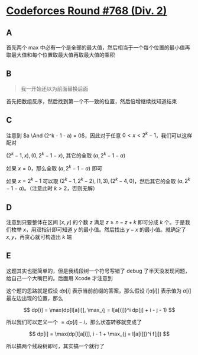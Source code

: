 # [Codeforces Round #768 (Div. 2)](https://codeforces.com/contest/1631)

## A

首先两个 max 中必有一个是全部的最大值，然后相当于一个每个位置的最小值再取最大值和每个位置取最大值再取最大值的乘积

## B

> 我一开始还以为前面替换后面

首先把数组反序，然后找到第一个不一致的位置，然后倍增继续找知道结束

## C

注意到 $a \And (2^k - 1 - a) = 0$，因此对于任意 $0 < x < 2^k - 1$，我们可以这样配对

$(2^k - 1, x), (0, 2^k - 1 - x)$, 其它的全取 $(a, 2^k - 1 - a)$

如果 $x = 0$，那么全取 $(a, 2^k - 1 - a)$ 即可

如果 $x = 2^k - 1$ 可以取 $(2^k - 1, 2^k - 2), (1, 3), (2^k - 4, 0)$，然后其它的全取 $(a, 2^k - 1 - a)$。（注意此时 $k > 2$，否则无解）

## D

注意到只要整体在区间 $[x, y]$ 的个数 $z$ 满足 $z \geq n - z + k$ 即可分成 $k$ 个。于是我们枚举 $x$，用双指针即可知道 $y$ 的最小值。然后找出 $y - x$ 的最小值。就确定了 $x, y$，再贪心就可构造出 $k$ 端

## E

这题其实也挺简单的，但是我线段树一个符号写错了 debug 了半天没发现问题，给自己一个大嘴巴的。后面用 Xcode 才注意到

这个题的思路就是假设 $dp[i]$ 表示当前前缀的答案，那么假设 $l[a[i]]$ 表示值为 $a[i]$ 最左边出现的位置，那么

$$
dp[i] = \max(dp[l[a[i]], \max_{j = l[a[i]]}^i dp[j] + i - j - 1)
$$

所以我们可以定义一个 $= dp[i] - i$，那么状态转移就变成了

$$
dp[i] = \max(dp[l[a[i]], i - 1 + \max_{j = l[a[i]]}^i f[j])
$$

所以搞两个线段树即可，其实搞一个就行了
